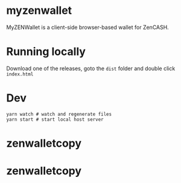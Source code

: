 # myzenwallet

MyZENWallet is a client-side browser-based wallet for ZenCASH.

# Running locally
Download one of the releases, goto the `dist` folder and double click `index.html`

# Dev
```shell
yarn watch # watch and regenerate files
yarn start # start local host server
```
# zenwalletcopy
# zenwalletcopy
